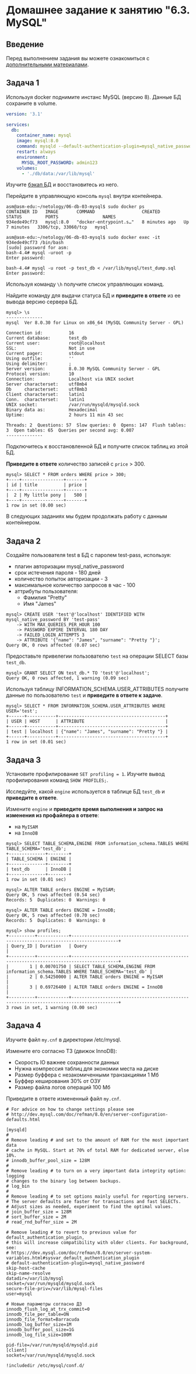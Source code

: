 # Домашнее задание к занятию "6.3. MySQL"

## Введение

Перед выполнением задания вы можете ознакомиться с
[дополнительными материалами](https://github.com/netology-code/virt-homeworks/tree/master/additional/README.md).

## Задача 1

Используя docker поднимите инстанс MySQL (версию 8). Данные БД сохраните в volume.

```yml
version: '3.1'

services:
  db:
    container_name: mysql
    image: mysql:8.0
    command: mysqld --default-authentication-plugin=mysql_native_password --character-set-server=utf8mb4 --collation-server=utf8mb4_unicode_ci
    restart: always
    environment:
      MYSQL_ROOT_PASSWORD: admin123
    volumes:
      - './db/data:/var/lib/mysql'
```

Изучите [бэкап БД](https://github.com/netology-code/virt-homeworks/tree/master/06-db-03-mysql/test_data) и
восстановитесь из него.

Перейдите в управляющую консоль `mysql` внутри контейнера.

```
asm@asm-edu:~/netology/06-db-03-mysql$ sudo docker ps
CONTAINER ID   IMAGE       COMMAND                  CREATED         STATUS         PORTS                 NAMES
934ede49cf73   mysql:8.0   "docker-entrypoint.s…"   8 minutes ago   Up 7 minutes   3306/tcp, 33060/tcp   mysql

asm@asm-edu:~/netology/06-db-03-mysql$ sudo docker exec -it 934ede49cf73 /bin/bash
[sudo] password for asm:
bash-4.4# mysql -uroot -p
Enter password:

bash-4.4# mysql -u root -p test_db < /var/lib/mysql/test_dump.sql
Enter password:
```

Используя команду `\h` получите список управляющих команд.

Найдите команду для выдачи статуса БД и **приведите в ответе** из ее вывода версию сервера БД.

```
mysql> \s
--------------
mysql  Ver 8.0.30 for Linux on x86_64 (MySQL Community Server - GPL)

Connection id:          16
Current database:       test_db
Current user:           root@localhost
SSL:                    Not in use
Current pager:          stdout
Using outfile:          ''
Using delimiter:        ;
Server version:         8.0.30 MySQL Community Server - GPL
Protocol version:       10
Connection:             Localhost via UNIX socket
Server characterset:    utf8mb4
Db     characterset:    utf8mb3
Client characterset:    latin1
Conn.  characterset:    latin1
UNIX socket:            /var/run/mysqld/mysqld.sock
Binary data as:         Hexadecimal
Uptime:                 2 hours 11 min 43 sec

Threads: 2  Questions: 57  Slow queries: 0  Opens: 147  Flush tables: 3  Open tables: 65  Queries per second avg: 0.007
--------------
```

Подключитесь к восстановленной БД и получите список таблиц из этой БД.

**Приведите в ответе** количество записей с `price` > 300.

```
mysql> SELECT * FROM orders WHERE price > 300;
+----+----------------+-------+
| id | title          | price |
+----+----------------+-------+
|  2 | My little pony |   500 |
+----+----------------+-------+
1 row in set (0.00 sec)
```

В следующих заданиях мы будем продолжать работу с данным контейнером.

## Задача 2

Создайте пользователя test в БД c паролем test-pass, используя:
- плагин авторизации mysql_native_password
- срок истечения пароля - 180 дней
- количество попыток авторизации - 3
- максимальное количество запросов в час - 100
- аттрибуты пользователя:
    - Фамилия "Pretty"
    - Имя "James"

```
mysql> CREATE USER 'test'@'localhost' IDENTIFIED WITH mysql_native_password BY 'test-pass'
    -> WITH MAX_QUERIES_PER_HOUR 100
    -> PASSWORD EXPIRE INTERVAL 180 DAY
    -> FAILED_LOGIN_ATTEMPTS 3
    -> ATTRIBUTE '{"name": "James", "surname": "Pretty "}';
Query OK, 0 rows affected (0.07 sec)
```

Предоставьте привелегии пользователю `test` на операции SELECT базы `test_db`.

```
mysql> GRANT SELECT ON test_db.* TO 'test'@'localhost';
Query OK, 0 rows affected, 1 warning (0.09 sec)
```

Используя таблицу INFORMATION_SCHEMA.USER_ATTRIBUTES получите данные по пользователю `test` и
**приведите в ответе к задаче**.

```
mysql> SELECT * FROM INFORMATION_SCHEMA.USER_ATTRIBUTES WHERE USER='test';
+------+-----------+-----------------------------------------+
| USER | HOST      | ATTRIBUTE                               |
+------+-----------+-----------------------------------------+
| test | localhost | {"name": "James", "surname": "Pretty "} |
+------+-----------+-----------------------------------------+
1 row in set (0.01 sec)
```

## Задача 3

Установите профилирование `SET profiling = 1`.
Изучите вывод профилирования команд `SHOW PROFILES;`.

Исследуйте, какой `engine` используется в таблице БД `test_db` и **приведите в ответе**.

Измените `engine` и **приведите время выполнения и запрос на изменения из профайлера в ответе**:
- на `MyISAM`
- на `InnoDB`

```
mysql> SELECT TABLE_SCHEMA,ENGINE FROM information_schema.TABLES WHERE TABLE_SCHEMA='test_db';
+--------------+--------+
| TABLE_SCHEMA | ENGINE |
+--------------+--------+
| test_db      | InnoDB |
+--------------+--------+
1 row in set (0.01 sec)

mysql> ALTER TABLE orders ENGINE = MyISAM;
Query OK, 5 rows affected (0.54 sec)
Records: 5  Duplicates: 0  Warnings: 0

mysql> ALTER TABLE orders ENGINE = InnoDB;
Query OK, 5 rows affected (0.70 sec)
Records: 5  Duplicates: 0  Warnings: 0

mysql> show profiles;
+----------+------------+----------------------------------------------------------------------------------------+
| Query_ID | Duration   | Query                                                                                  |
+----------+------------+----------------------------------------------------------------------------------------+
|        1 | 0.00701750 | SELECT TABLE_SCHEMA,ENGINE FROM information_schema.TABLES WHERE TABLE_SCHEMA='test_db' |
|        2 | 0.54250000 | ALTER TABLE orders ENGINE = MyISAM                                                     |
|        3 | 0.69726400 | ALTER TABLE orders ENGINE = InnoDB                                                     |
+----------+------------+----------------------------------------------------------------------------------------+
3 rows in set, 1 warning (0.00 sec)
```

## Задача 4

Изучите файл `my.cnf` в директории /etc/mysql.

Измените его согласно ТЗ (движок InnoDB):
- Скорость IO важнее сохранности данных
- Нужна компрессия таблиц для экономии места на диске
- Размер буффера с незакомиченными транзакциями 1 Мб
- Буффер кеширования 30% от ОЗУ
- Размер файла логов операций 100 Мб

Приведите в ответе измененный файл `my.cnf`.

```
# For advice on how to change settings please see
# http://dev.mysql.com/doc/refman/8.0/en/server-configuration-defaults.html

[mysqld]
#
# Remove leading # and set to the amount of RAM for the most important data
# cache in MySQL. Start at 70% of total RAM for dedicated server, else 10%.
# innodb_buffer_pool_size = 128M
#
# Remove leading # to turn on a very important data integrity option: logging
# changes to the binary log between backups.
# log_bin
#
# Remove leading # to set options mainly useful for reporting servers.
# The server defaults are faster for transactions and fast SELECTs.
# Adjust sizes as needed, experiment to find the optimal values.
# join_buffer_size = 128M
# sort_buffer_size = 2M
# read_rnd_buffer_size = 2M

# Remove leading # to revert to previous value for default_authentication_plugin,
# this will increase compatibility with older clients. For background, see:
# https://dev.mysql.com/doc/refman/8.0/en/server-system-variables.html#sysvar_default_authentication_plugin
# default-authentication-plugin=mysql_native_password
skip-host-cache
skip-name-resolve
datadir=/var/lib/mysql
socket=/var/run/mysqld/mysqld.sock
secure-file-priv=/var/lib/mysql-files
user=mysql

# Новые параметры согласно ДЗ
innodb_flush_log_at_trx_commit=0
innodb_file_per_table=ON
innodb_file_format=Barracuda
innodb_log_buffer_size=1M
innodb_buffer_pool_size=1G
innodb_log_file_size=100M

pid-file=/var/run/mysqld/mysqld.pid
[client]
socket=/var/run/mysqld/mysqld.sock

!includedir /etc/mysql/conf.d/
```
